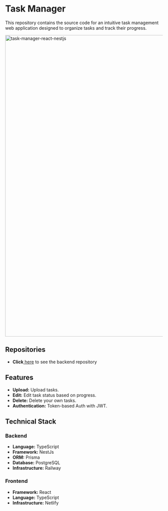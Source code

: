 <h1>Task Manager</h1>

<p>This repository contains the source code for an intuitive task management web application designed to organize tasks and track their progress.</p>

<img width="960" alt="task-manager-react-nestjs" src="https://github.com/user-attachments/assets/506e67e2-2971-490d-adad-ea27b73bcee3">

<h2>Repositories</h2>

<ul>
	<li><strong>Click</strong><a href="https://github.com/sam-abraha/task-management-nestjs"> here</a> to see the backend repository</li>
</ul>

<h2>Features</h2>


<ul>
	<li><strong>Upload:</strong> Upload tasks.</li>
	<li><strong>Edit:</strong> Edit task status based on progress.</li>
	<li><strong>Delete:</strong> Delete your own tasks.</li>
  <li><strong>Authentication:</strong> Token-based Auth with JWT.</li>
</ul>

<h2>Technical Stack</h2>

<h3>Backend</h3>

<ul>
	<li><strong>Language:</strong> TypeScript</li>
	<li><strong>Framework:</strong> NestJs</li>
	<li><strong>ORM:</strong> Prisma</li>
	<li><strong>Database:</strong> PostgreSQL</li>
	<li><strong>Infrastructure:</strong> Railway</li>
</ul>

<h3>Frontend</h3>

<ul>
	<li><strong>Framework:</strong> React</li>
	<li><strong>Language:</strong> TypeScript</li>
	<li><strong>Infrastructure:</strong> Netlify</li>
</ul>
